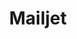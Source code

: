 ---
codehost: https://github.com/mailjet
facebook: https://facebook.com/mailjet
googleplus: https://plus.google.com/+MailjetEN
instagram: https://instagram.com/mailjet
linkedin: https://linkedin.com/company/mailjet
logohandle: mailjet
sort: mailjet
title: Mailjet
twitter: https://x.com/mailjet
website: https://www.mailjet.com/
wikipedia: https://en.wikipedia.org/wiki/Mailjet
youtube: https://youtube.com/MailjetTV
---